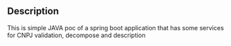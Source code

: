 ## Description

This is simple JAVA poc of a spring boot application that has some services for CNPJ validation, decompose and description

